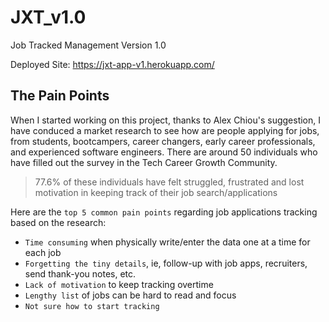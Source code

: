 # JXT_v1.0

Job Tracked Management Version 1.0

<!-- Search &amp; -->

Deployed Site: https://jxt-app-v1.herokuapp.com/

## The Pain Points

When I started working on this project, thanks to Alex Chiou's suggestion, I have conduced a market research to see how are people applying for jobs, from students, bootcampers, career changers, early career professionals, and experienced software engineers. There are around 50 individuals who have filled out the survey in the Tech Career Growth Community.

> 77.6% of these individuals have felt struggled, frustrated and lost motivation in keeping track of their job search/applications

Here are the `top 5 common pain points` regarding job applications tracking based on the research:

- `Time consuming` when physically write/enter the data one at a time for each job
- `Forgetting the tiny details`, ie, follow-up with job apps, recruiters, send thank-you notes, etc.
- `Lack of motivation` to keep tracking overtime
- `Lengthy list` of jobs can be hard to read and focus
- `Not sure how to start tracking`

<!--
## The MVP Project Goals

## The Engineering Decisions

## Demo

 -->

<!-- PERSONAL NOTE -->
<!-- Please remember to update your "build" folder so your deployed app is up-to-dated!!! -->
